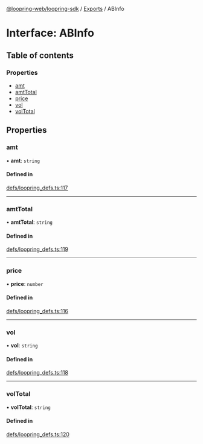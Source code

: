 [@loopring-web/loopring-sdk](../README.md) / [Exports](../modules.md) / ABInfo

# Interface: ABInfo

## Table of contents

### Properties

- [amt](ABInfo.md#amt)
- [amtTotal](ABInfo.md#amttotal)
- [price](ABInfo.md#price)
- [vol](ABInfo.md#vol)
- [volTotal](ABInfo.md#voltotal)

## Properties

### amt

• **amt**: `string`

#### Defined in

[defs/loopring_defs.ts:117](https://github.com/Loopring/loopring_sdk/blob/5861d10/src/defs/loopring_defs.ts#L117)

___

### amtTotal

• **amtTotal**: `string`

#### Defined in

[defs/loopring_defs.ts:119](https://github.com/Loopring/loopring_sdk/blob/5861d10/src/defs/loopring_defs.ts#L119)

___

### price

• **price**: `number`

#### Defined in

[defs/loopring_defs.ts:116](https://github.com/Loopring/loopring_sdk/blob/5861d10/src/defs/loopring_defs.ts#L116)

___

### vol

• **vol**: `string`

#### Defined in

[defs/loopring_defs.ts:118](https://github.com/Loopring/loopring_sdk/blob/5861d10/src/defs/loopring_defs.ts#L118)

___

### volTotal

• **volTotal**: `string`

#### Defined in

[defs/loopring_defs.ts:120](https://github.com/Loopring/loopring_sdk/blob/5861d10/src/defs/loopring_defs.ts#L120)
